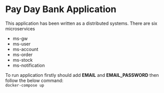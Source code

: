 # Pay Day Bank Application


This application has been written as a distributed systems.
There are six microservices
- ms-gw
- ms-user
- ms-account
- ms-order
- ms-stock
- ms-notification


To run application firstly should add **EMAIL** and **EMAIL_PASSWORD** then follow the below command:<br/>
`docker-compose up`
